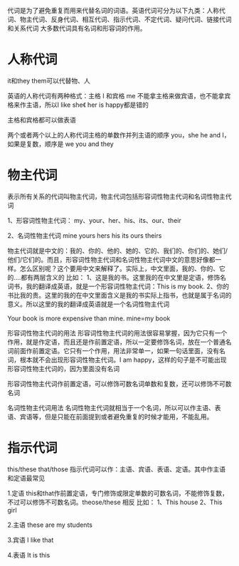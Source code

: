 代词是为了避免重复而用来代替名词的词语。英语代词可分为以下九类：人称代词、物主代词、反身代词、相互代词、指示代词、不定代词、疑问代词、链接代词和关系代词
大多数代词具有名词和形容词的作用。

# 人称代词
it和they them可以代替物、人

英语的人称代词有两种格式：主格 I 和宾格 me
不能拿主格来做宾语，也不能拿宾格来作主语，所以I like she《 her is happy都是错的

主格和宾格都可以做表语

两个或者两个以上的人称代词主格的单数作并列主语的顺序
you，she he and I，如果是复数，顺序是 we you and they

# 物主代词
表示所有关系的代词叫物主代词，物主代词包括形容词性物主代词和名词性物主代词

1、形容词性物主代词：
my、your、her、his、its、our、their 

2、名词性物主代词
mine yours hers his its ours theirs

物主代词就是中文的：我的、你的、他的、她的、它的、我们的、你们的、她们/他们/它们的。而且，形容词性物主代词和名词性物主代词中文的意思好像都一样。怎么区别呢？这个要用中文来解释了。实际上，中文里面，我的、你的、它的....都有两层含义的
比如：
1、这是我的书。这里我的在中文里是定语，修饰名词书，我的翻译成英语，就是一个形容词性物主代词：This is my book.
2、你的书比我的贵。这里的我的在中文里面含义是我的书实际上指书，也就是属于名词的意义。所以这里的我的翻译成英语就是一个名词性物主代词

Your book is more expensive than mine.
mine=my book

形容词性物主代词的用法
形容词性物主代词的用法很容易掌握，因为它只有一个作用，就是作定语，而且还是作前置定语，所以一定要修饰名词，放在一个普通名词前面作前置定语。它只有一个作用，用法非常单一，如果一句话里面，没有名词，根本就不会出现形容词性物主代词。I am happy，这样的句子是不可能出现形容词性物主代词的，因为里面没有名词

形容词性物主代词作前置定语，可以修饰可数名词单数和复数，还可以修饰不可数名词

名词性物主代词用法
名词性物主代词就相当于一个名词，所以可以作主语、表语、宾语等，但是只能在前面提到或者避免重复的时候才能用，不能乱用。


# 指示代词

this/these that/those
指示代词可以作：主语、宾语、表语、定语。其中作主语和定语最常见

1.定语
this和that作前置定语，专门修饰或限定单数的可数名词，不能修饰复数，不过可以修饰不可数名词。theose/these 相反
比如：
1、This house
2、This girl

2.主语
these are my students

3.宾语
I like that

4.表语
It is this





